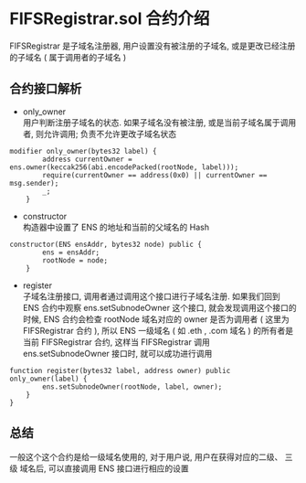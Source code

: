 # FIFSRegistrar.sol 合约介绍   
FIFSRegistrar 是子域名注册器, 用户设置没有被注册的子域名, 或是更改已经注册的子域名 ( 属于调用者的子域名 )  

## 合约接口解析  
- only_owner     
用户判断注册子域名的状态. 如果子域名没有被注册, 或是当前子域名属于调用者, 则允许调用; 负责不允许更改子域名状态
```solidity
modifier only_owner(bytes32 label) {
        address currentOwner = ens.owner(keccak256(abi.encodePacked(rootNode, label)));
        require(currentOwner == address(0x0) || currentOwner == msg.sender);
        _;
    }
```

- constructor  
构造器中设置了 ENS 的地址和当前的父域名的 Hash 
```solidity
constructor(ENS ensAddr, bytes32 node) public {
        ens = ensAddr;
        rootNode = node;
    }
```

- register  
子域名注册接口, 调用者通过调用这个接口进行子域名注册. 
如果我们回到 ENS 合约中观察 ens.setSubnodeOwner 这个接口, 就会发现调用这个接口的时候, ENS 合约会检查 rootNode 域名对应的 owner 是否为调用者 ( 这里为 FIFSRegistrar 合约 ), 所以 ENS 一级域名 ( 如 .eth ,  .com  域名 ) 的所有者是当前 FIFSRegistrar 合约, 这样当 FIFSRegistrar 调用 ens.setSubnodeOwner 接口时, 就可以成功进行调用
```solidity
function register(bytes32 label, address owner) public only_owner(label) {
        ens.setSubnodeOwner(rootNode, label, owner);
    }
}
```

## 总结  
一般这个这个合约是给一级域名使用的, 对于用户说, 用户在获得对应的二级、 三级 域名后, 可以直接调用 ENS 接口进行相应的设置
